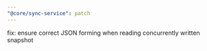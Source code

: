 ```yaml
---
"@core/sync-service": patch
---
```


fix: ensure correct JSON forming when reading concurrently written snapshot
